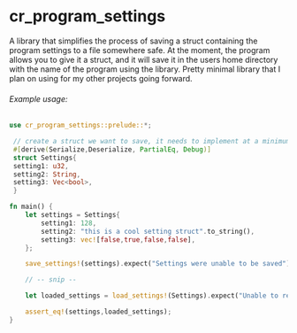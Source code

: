 # cr_program_settings
A library that simplifies the process of saving a struct containing the program settings to a file somewhere safe.
At the moment, the program allows you to give it a struct, and it will save it in the users home directory with the name of the program using the library.
Pretty minimal library that I plan on using for my other projects going forward.

###### Example usage:
```rust
use cr_program_settings::prelude::*;

 // create a struct we want to save, it needs to implement at a minimum of Serialize and Deserialize
 #[derive(Serialize,Deserialize, PartialEq, Debug)]
 struct Settings{
 setting1: u32,
 setting2: String,
 setting3: Vec<bool>,
 }

fn main() {
    let settings = Settings{
        setting1: 128,
        setting2: "this is a cool setting struct".to_string(),
        setting3: vec![false,true,false,false],
    };

    save_settings!(settings).expect("Settings were unable to be saved");

    // -- snip --

    let loaded_settings = load_settings!(Settings).expect("Unable to read settings file");

    assert_eq!(settings,loaded_settings);
}
```